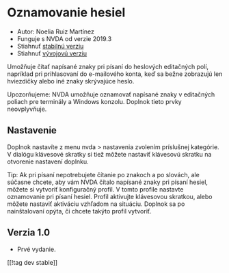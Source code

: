 # Oznamovanie hesiel #
* Autor: Noelia Ruiz Martínez
* Funguje s NVDA od verzie 2019.3
* Stiahnuť [stabilnú verziu][1]
* Stiahnuť [vývojovú verziu][2]

Umožňuje čítať napísané znaky pri písaní do heslových editačných polí,
napríklad pri prihlasovaní do e-mailového konta, keď sa bežne zobrazujú len
hviezdičky alebo iné znaky skrývajúce heslo.

Upozorňujeme: NVDA umožňuje oznamovať napísané znaky v editačných poliach
pre terminály a Windows konzolu. Doplnok tieto prvky neovplyvňuje.

## Nastavenie

Doplnok nastavíte z menu nvda > nastavenia zvolením príslušnej kategórie. V
dialógu klávesové skratky si tiež môžete nastaviť klávesovú skratku na
otvorenie nastavení doplnku.

Tip: Ak pri písaní nepotrebujete čítanie po znakoch a po slovách, ale
súčasne chcete, aby vám NVDA čítalo napísané znaky pri písaní hesiel, môžete
si vytvoriť konfiguračný profil. V tomto profile nastavte oznamovanie pri
písaní hesiel. Profil aktivujte klávesovou skratkou, alebo môžete nastaviť
aktiváciu vzhľadom na situáciu. Doplnok sa po nainštalovaní opýta, či chcete
takýto profil vytvoriť.

## Verzia 1.0 ##
* Prvé vydanie.


[[!tag dev stable]]

[1]: http://addons.nvda-project.org/files/get.php?file=rp

[2]: http://addons.nvda-project.org/files/get.php?file=rp-dev
